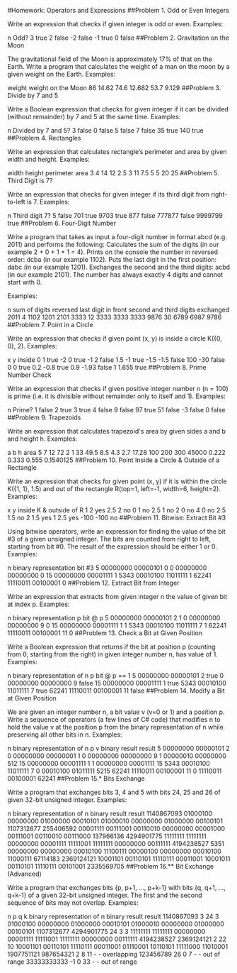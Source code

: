 ﻿#Homework: Operators and Expressions
##Problem 1. Odd or Even Integers

Write an expression that checks if given integer is odd or even.
Examples:

n	Odd?
3	true
2	false
-2	false
-1	true
0	false
##Problem 2. Gravitation on the Moon

The gravitational field of the Moon is approximately 17% of that on the Earth.
Write a program that calculates the weight of a man on the moon by a given weight on the Earth.
Examples:

weight	weight on the Moon
86	14.62
74.6	12.682
53.7	9.129
##Problem 3. Divide by 7 and 5

Write a Boolean expression that checks for given integer if it can be divided (without remainder) by 7 and 5 at the same time.
Examples:

n	Divided by 7 and 5?
3	false
0	false
5	false
7	false
35	true
140	true
##Problem 4. Rectangles

Write an expression that calculates rectangle’s perimeter and area by given width and height.
Examples:

width	height	perimeter	area
3	4	14	12
2.5	3	11	7.5
5	5	20	25
##Problem 5. Third Digit is 7?

Write an expression that checks for given integer if its third digit from right-to-left is 7.
Examples:

n	Third digit 7?
5	false
701	true
9703	true
877	false
777877	false
9999799	true
##Problem 6. Four-Digit Number

Write a program that takes as input a four-digit number in format abcd (e.g. 2011) and performs the following:
Calculates the sum of the digits (in our example 2 + 0 + 1 + 1 = 4).
Prints on the console the number in reversed order: dcba (in our example 1102).
Puts the last digit in the first position: dabc (in our example 1201).
Exchanges the second and the third digits: acbd (in our example 2101).
The number has always exactly 4 digits and cannot start with 0.

Examples:

n	sum of digits	reversed	last digit in front	second and third digits exchanged
2011	4	1102	1201	2101
3333	12	3333	3333	3333
9876	30	6789	6987	9786
##Problem 7. Point in a Circle

Write an expression that checks if given point (x, y) is inside a circle K({0, 0}, 2).
Examples:

x	y	inside
0	1	true
-2	0	true
-1	2	false
1.5	-1	true
-1.5	-1.5	false
100	-30	false
0	0	true
0.2	-0.8	true
0.9	-1.93	false
1	1.655	true
##Problem 8. Prime Number Check

Write an expression that checks if given positive integer number n (n = 100) is prime (i.e. it is divisible without remainder only to itself and 1).
Examples:

n	Prime?
1	false
2	true
3	true
4	false
9	false
97	true
51	false
-3	false
0	false
##Problem 9. Trapezoids

Write an expression that calculates trapezoid's area by given sides a and b and height h.
Examples:

a	b	h	area
5	7	12	72
2	1	33	49.5
8.5	4.3	2.7	17.28
100	200	300	45000
0.222	0.333	0.555	0.1540125
##Problem 10. Point Inside a Circle & Outside of a Rectangle

Write an expression that checks for given point (x, y) if it is within the circle K({1, 1}, 1.5) and out of the rectangle R(top=1, left=-1, width=6, height=2).
Examples:

x	y	inside K & outside of R
1	2	yes
2.5	2	no
0	1	no
2.5	1	no
2	0	no
4	0	no
2.5	1.5	no
2	1.5	yes
1	2.5	yes
-100	-100	no
##Problem 11. Bitwise: Extract Bit #3

Using bitwise operators, write an expression for finding the value of the bit #3 of a given unsigned integer.
The bits are counted from right to left, starting from bit #0.
The result of the expression should be either 1 or 0.
Examples:

n	binary representation	bit #3
5	00000000 00000101	0
0	00000000 00000000	0
15	00000000 00001111	1
5343	00010100 11011111	1
62241	11110011 00100001	0
##Problem 12. Extract Bit from Integer

Write an expression that extracts from given integer n the value of given bit at index p.
Examples:

n	binary representation	p	bit @ p
5	00000000 00000101	2	1
0	00000000 00000000	9	0
15	00000000 00001111	1	1
5343	00010100 11011111	7	1
62241	11110011 00100001	11	0
##Problem 13. Check a Bit at Given Position

Write a Boolean expression that returns if the bit at position p (counting from 0, starting from the right) in given integer number n, has value of 1.
Examples:

n	binary representation of n	p	bit @ p == 1
5	00000000 00000101	2	true
0	00000000 00000000	9	false
15	00000000 00001111	1	true
5343	00010100 11011111	7	true
62241	11110011 00100001	11	false
##Problem 14. Modify a Bit at Given Position

We are given an integer number n, a bit value v (v=0 or 1) and a position p.
Write a sequence of operators (a few lines of C# code) that modifies n to hold the value v at the position p from the binary representation of n while preserving all other bits in n.
Examples:

n	binary representation of n	p	v	binary result	result
5	00000000 00000101	2	0	00000000 00000001	1
0	00000000 00000000	9	1	00000010 00000000	512
15	00000000 00001111	1	1	00000000 00001111	15
5343	00010100 11011111	7	0	00010100 01011111	5215
62241	11110011 00100001	11	0	11110011 00100001	62241
##Problem 15.* Bits Exchange

Write a program that exchanges bits 3, 4 and 5 with bits 24, 25 and 26 of given 32-bit unsigned integer.
Examples:

n	binary representation of n	binary result	result
1140867093	01000100 00000000 01000000 00010101	01000010 00000000 01000000 00100101	1107312677
255406592	00001111 00111001 00110010 00000000	00001000 00111001 00110010 00111000	137966136
4294901775	11111111 11111111 00000000 00001111	11111001 11111111 00000000 00111111	4194238527
5351	00000000 00000000 00010100 11100111	00000100 00000000 00010100 11000111	67114183
2369124121	10001101 00110101 11110111 00011001	10001011 00110101 11110111 00101001	2335569705
##Problem 16.** Bit Exchange (Advanced)

Write a program that exchanges bits {p, p+1, …, p+k-1} with bits {q, q+1, …, q+k-1} of a given 32-bit unsigned integer.
The first and the second sequence of bits may not overlap.
Examples:

n	p	q	k	binary representation of n	binary result	result
1140867093	3	24	3	01000100 00000000 01000000 00010101	01000010 00000000 01000000 00100101	1107312677
4294901775	24	3	3	11111111 11111111 00000000 00001111	11111001 11111111 00000000 00111111	4194238527
2369124121	2	22	10	10001101 00110101 11110111 00011001	01110001 10110101 11111000 11010001	1907751121
987654321	2	8	11	-	-	overlapping
123456789	26	0	7	-	-	out of range
33333333333	-1	0	33	-	-	out of range